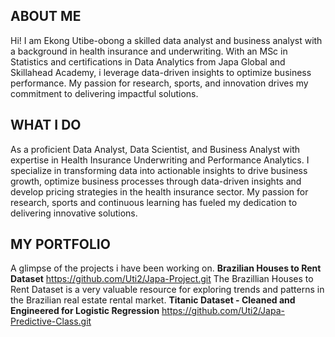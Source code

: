 ## ABOUT ME 
Hi! I am Ekong Utibe-obong a skilled data analyst and business analyst with a background in health insurance and underwriting. With an MSc in Statistics and certifications in Data Analytics from Japa Global and Skillahead Academy, i leverage data-driven insights to optimize business performance. My passion for research, sports, and innovation drives my commitment to delivering impactful solutions.
## WHAT I DO
As a proficient Data Analyst, Data Scientist, and Business Analyst with expertise in Health Insurance Underwriting and Performance Analytics. I specialize in transforming data into actionable insights to drive business growth, optimize business processes through data-driven insights and develop pricing strategies in the health insurance sector. My passion for research, sports and continuous learning has fueled my dedication to delivering innovative solutions.
## MY PORTFOLIO
A glimpse of the projects i have been working on.
**Brazilian Houses to Rent Dataset**
https://github.com/Uti2/Japa-Project.git
The Brazillian Houses to Rent Dataset is a very valuable resource for exploring trends and patterns in the Brazilian real estate rental market.
**Titanic Dataset - Cleaned and Engineered for Logistic Regression**
https://github.com/Uti2/Japa-Predictive-Class.git



